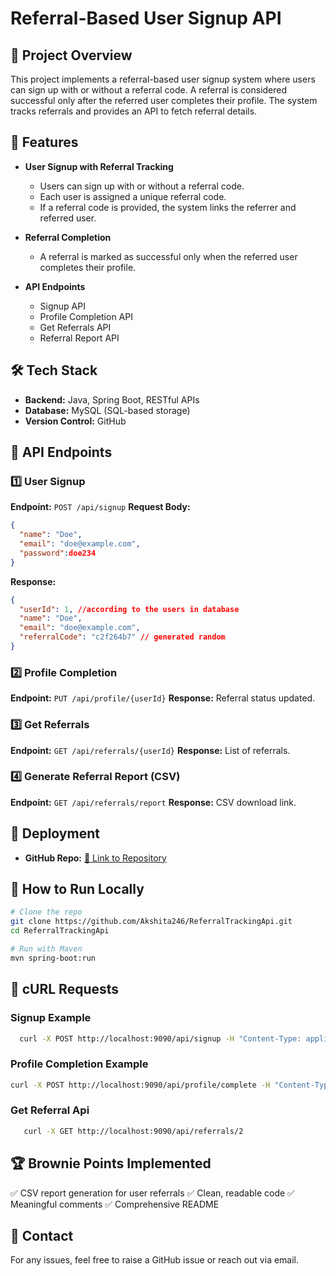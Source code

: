 # Referral-Based User Signup API

## 📌 Project Overview
This project implements a referral-based user signup system where users can sign up with or without a referral code. A referral is considered successful only after the referred user completes their profile. The system tracks referrals and provides an API to fetch referral details.

## 🚀 Features
- **User Signup with Referral Tracking**
  - Users can sign up with or without a referral code.
  - Each user is assigned a unique referral code.
  - If a referral code is provided, the system links the referrer and referred user.
  
- **Referral Completion**
  - A referral is marked as successful only when the referred user completes their profile.
  
- **API Endpoints**
  - Signup API
  - Profile Completion API
  - Get Referrals API
  - Referral Report API

## 🛠️ Tech Stack
- **Backend:** Java, Spring Boot, RESTful APIs
- **Database:** MySQL (SQL-based storage)
- **Version Control:** GitHub

## 🔗 API Endpoints

### 1️⃣ User Signup
**Endpoint:** `POST /api/signup`
**Request Body:**
```json
{
  "name": "Doe",
  "email": "doe@example.com",
  "password":doe234
}
```
**Response:**
```json
{
  "userId": 1, //according to the users in database 
  "name": "Doe",
  "email": "doe@example.com",
  "referralCode": "c2f264b7" // generated random
}
```

### 2️⃣ Profile Completion
**Endpoint:** `PUT /api/profile/{userId}`
**Response:** Referral status updated.

### 3️⃣ Get Referrals
**Endpoint:** `GET /api/referrals/{userId}`
**Response:** List of referrals.

### 4️⃣ Generate Referral Report (CSV)
**Endpoint:** `GET /api/referrals/report`
**Response:** CSV download link.

## 📌 Deployment
- **GitHub Repo:** [🔗 Link to Repository](https://github.com/Akshita245/ReferralTrackingApi)

## 📜 How to Run Locally
```bash
# Clone the repo
git clone https://github.com/Akshita246/ReferralTrackingApi.git
cd ReferralTrackingApi

# Run with Maven
mvn spring-boot:run
```

## 📡 cURL Requests
### Signup Example
```bash
  curl -X POST http://localhost:9090/api/signup -H "Content-Type: application/json" -d '{ "name": "Alice", "email": "alice@example.com" }'
```

### Profile Completion Example
```bash
curl -X POST http://localhost:9090/api/profile/complete -H "Content-Type: application/json" -d '{ "userId": 2 }'
```
### Get Referral Api
```bash
   curl -X GET http://localhost:9090/api/referrals/2  
```

## 🏆 Brownie Points Implemented
✅ CSV report generation for user referrals
✅ Clean, readable code
✅ Meaningful comments
✅ Comprehensive README

## 📩 Contact
For any issues, feel free to raise a GitHub issue or reach out via email.


